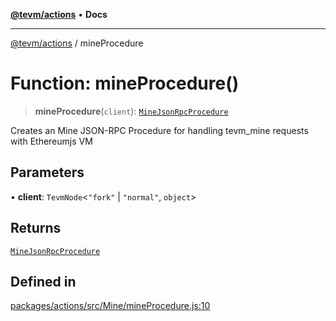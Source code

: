 [**@tevm/actions**](../README.md) • **Docs**

***

[@tevm/actions](../globals.md) / mineProcedure

# Function: mineProcedure()

> **mineProcedure**(`client`): [`MineJsonRpcProcedure`](../type-aliases/MineJsonRpcProcedure.md)

Creates an Mine JSON-RPC Procedure for handling tevm_mine requests with Ethereumjs VM

## Parameters

• **client**: `TevmNode`\<`"fork"` \| `"normal"`, `object`\>

## Returns

[`MineJsonRpcProcedure`](../type-aliases/MineJsonRpcProcedure.md)

## Defined in

[packages/actions/src/Mine/mineProcedure.js:10](https://github.com/evmts/tevm-monorepo/blob/main/packages/actions/src/Mine/mineProcedure.js#L10)
